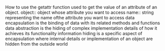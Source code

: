 How to use the getattr function
 used to get the value of an attribute of an object.
 object:: object whose attribute you want to access 
 name:: string representing the name ofthe attribute you want to access
 data encapsulation is the binding of data with its related methods and functions
 data abstraction is the hiding of complex implementation details of how it achieves its functionality
 information hiding is a specific aspect of encapsulation where internal details or implementation of an object are hidden from the outside world

